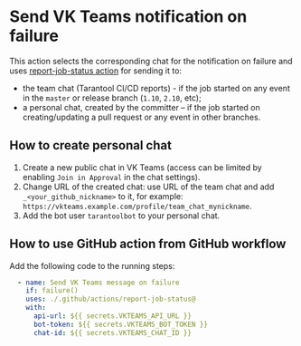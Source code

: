 # Send VK Teams notification on failure

This action selects the corresponding chat for the notification on failure and
uses [report-job-status action](https://github.com/tarantool/actions/tree/master/report-job-status)
for sending it to:
* the team chat (Tarantool CI/CD reports) - if the job started on any event in
the `master` or release branch (`1.10`, `2.10`, etc); 
* a personal chat, created by the committer – if the job started on 
creating/updating a pull request or any event in other branches. 

## How to create personal chat

1. Create a new public chat in VK Teams (access can be limited by enabling
`Join in Approval` in the chat settings).
2. Change URL of the created chat: use URL of the team chat and add
`_<your_github_nickname>` to it, for example:
`https://vkteams.example.com/profile/team_chat_mynickname`.
3. Add the bot user `tarantoolbot` to your personal chat.

## How to use GitHub action from GitHub workflow

Add the following code to the running steps:
```yml
  - name: Send VK Teams message on failure
    if: failure()
    uses: ./.github/actions/report-job-status@
    with:
      api-url: ${{ secrets.VKTEAMS_API_URL }}
      bot-token: ${{ secrets.VKTEAMS_BOT_TOKEN }}
      chat-id: ${{ secrets.VKTEAMS_CHAT_ID }}
```
